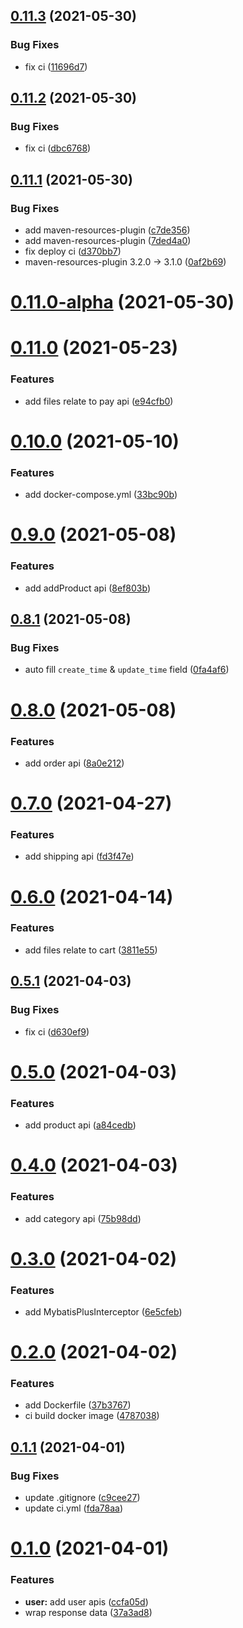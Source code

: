 ## [0.11.3](https://github.com/kongmoumou/jiucai-service/compare/v0.11.2...v0.11.3) (2021-05-30)


### Bug Fixes

* fix ci ([11696d7](https://github.com/kongmoumou/jiucai-service/commit/11696d7faada2cc9223db8ae4ceaaf60cfa7406a))



## [0.11.2](https://github.com/kongmoumou/jiucai-service/compare/v0.11.1...v0.11.2) (2021-05-30)


### Bug Fixes

* fix ci ([dbc6768](https://github.com/kongmoumou/jiucai-service/commit/dbc676820a52d0d86737248f76ce4a778281e56a))



## [0.11.1](https://github.com/kongmoumou/jiucai-service/compare/v0.11.0-alpha...v0.11.1) (2021-05-30)


### Bug Fixes

* add maven-resources-plugin ([c7de356](https://github.com/kongmoumou/jiucai-service/commit/c7de356b126e2ea270223e18f8400dc47cb1a90c))
* add maven-resources-plugin ([7ded4a0](https://github.com/kongmoumou/jiucai-service/commit/7ded4a0fdd349aff13f5049b2c66822830f52eff))
* fix deploy ci ([d370bb7](https://github.com/kongmoumou/jiucai-service/commit/d370bb7e4548c32b21b2981043fc6a086ee11077))
* maven-resources-plugin 3.2.0 -> 3.1.0 ([0af2b69](https://github.com/kongmoumou/jiucai-service/commit/0af2b69ff0ddf41a4a276009d49dba34ee9ed6d9))



# [0.11.0-alpha](https://github.com/kongmoumou/jiucai-service/compare/v0.11.0...v0.11.0-alpha) (2021-05-30)



# [0.11.0](https://github.com/kongmoumou/jiucai-service/compare/v0.10.0...v0.11.0) (2021-05-23)


### Features

* add files relate to pay api ([e94cfb0](https://github.com/kongmoumou/jiucai-service/commit/e94cfb0d22fb019a25f34bfd3a2384d13c442638))



# [0.10.0](https://github.com/kongmoumou/jiucai-service/compare/v0.9.0...v0.10.0) (2021-05-10)


### Features

* add docker-compose.yml ([33bc90b](https://github.com/kongmoumou/jiucai-service/commit/33bc90b673dc99e2e47a7715554c2fb0f7f7a73d))



# [0.9.0](https://github.com/kongmoumou/jiucai-service/compare/v0.8.1...v0.9.0) (2021-05-08)


### Features

* add addProduct api ([8ef803b](https://github.com/kongmoumou/jiucai-service/commit/8ef803bf41ff23d1d7c167ad1d66a554029978af))



## [0.8.1](https://github.com/kongmoumou/jiucai-service/compare/v0.8.0...v0.8.1) (2021-05-08)


### Bug Fixes

* auto fill `create_time` & `update_time` field ([0fa4af6](https://github.com/kongmoumou/jiucai-service/commit/0fa4af693bde50431cd431542e401c37af8c09bf))



# [0.8.0](https://github.com/kongmoumou/jiucai-service/compare/v0.7.0...v0.8.0) (2021-05-08)


### Features

* add order api ([8a0e212](https://github.com/kongmoumou/jiucai-service/commit/8a0e21297e8b484a6b6cc13a69d7f54078088a7b))



# [0.7.0](https://github.com/kongmoumou/jiucai-service/compare/v0.6.0...v0.7.0) (2021-04-27)


### Features

* add shipping api ([fd3f47e](https://github.com/kongmoumou/jiucai-service/commit/fd3f47ef7c65289415512e1af13d0c591e5aafb1))



# [0.6.0](https://github.com/kongmoumou/jiucai-service/compare/v0.5.1...v0.6.0) (2021-04-14)


### Features

* add files relate to cart ([3811e55](https://github.com/kongmoumou/jiucai-service/commit/3811e55626902b28f2bab77941830784ec5753c4))



## [0.5.1](https://github.com/kongmoumou/jiucai-service/compare/v0.5.0...v0.5.1) (2021-04-03)


### Bug Fixes

* fix ci ([d630ef9](https://github.com/kongmoumou/jiucai-service/commit/d630ef90f1c6482ad0f60fe6cf292f08cbb48130))



# [0.5.0](https://github.com/kongmoumou/jiucai-service/compare/v0.4.0...v0.5.0) (2021-04-03)


### Features

* add product api ([a84cedb](https://github.com/kongmoumou/jiucai-service/commit/a84cedb7499a3cd714ea83f53405e6b7cb7026c6))



# [0.4.0](https://github.com/kongmoumou/jiucai-service/compare/v0.3.0...v0.4.0) (2021-04-03)


### Features

* add category api ([75b98dd](https://github.com/kongmoumou/jiucai-service/commit/75b98dd4d4ac64d5de6cccdf1d1b6f68c0002288))



# [0.3.0](https://github.com/kongmoumou/jiucai-service/compare/v0.2.0...v0.3.0) (2021-04-02)


### Features

* add MybatisPlusInterceptor ([6e5cfeb](https://github.com/kongmoumou/jiucai-service/commit/6e5cfeb2006f52e8824f076c565f5a97b73bf8f3))



# [0.2.0](https://github.com/kongmoumou/jiucai-service/compare/v0.1.1...v0.2.0) (2021-04-02)


### Features

* add Dockerfile ([37b3767](https://github.com/kongmoumou/jiucai-service/commit/37b37671d77b2ad0bb3179321f11351d1d1588f3))
* ci build docker image ([4787038](https://github.com/kongmoumou/jiucai-service/commit/47870382139a6319d688f53d09c175ce108dbaa5))



## [0.1.1](https://github.com/kongmoumou/jiucai-service/compare/v0.1.0...v0.1.1) (2021-04-01)


### Bug Fixes

* update .gitignore ([c9cee27](https://github.com/kongmoumou/jiucai-service/commit/c9cee274a7ba3a1c9c3535af8c60e149092e3cb0))
* update ci.yml ([fda78aa](https://github.com/kongmoumou/jiucai-service/commit/fda78aa140c7bcaf2ba73dfa16008cdafb1601fb))



# [0.1.0](https://github.com/kongmoumou/jiucai-service/compare/37a3ad834f6486b08aa8586bb0fa0173d6ea54a9...v0.1.0) (2021-04-01)


### Features

* **user:** add user apis ([ccfa05d](https://github.com/kongmoumou/jiucai-service/commit/ccfa05d9435d5189057c054f2f3e9428da3e2673))
* wrap response data ([37a3ad8](https://github.com/kongmoumou/jiucai-service/commit/37a3ad834f6486b08aa8586bb0fa0173d6ea54a9))



